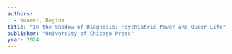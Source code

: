 ```yaml
---
authors:
  - Kunzel, Regina.
title: "In the Shadow of Diagnosis: Psychiatric Power and Queer Life"
publisher: "University of Chicago Press"
year: 2024
---
```

